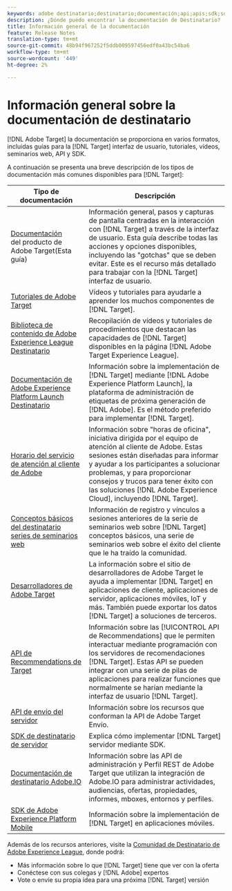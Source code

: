 ```yaml
---
keywords: adobe destinatario;destinatario;documentación;api;apis;sdk;sdks;tutoriales;doc;documentación
description: ¿Dónde puedo encontrar la documentación de Destinatario?
title: Información general de la documentación
feature: Release Notes
translation-type: tm+mt
source-git-commit: 48b94f967252f5ddb009597456edf0a43bc54ba6
workflow-type: tm+mt
source-wordcount: '449'
ht-degree: 2%

---
```



# Información general sobre la documentación de destinatario

[!DNL Adobe Target] la documentación se proporciona en varios formatos, incluidas guías para la  [!DNL Target] interfaz de usuario, tutoriales, vídeos, seminarios web, API y SDK.

A continuación se presenta una breve descripción de los tipos de documentación más comunes disponibles para [!DNL Target]:

| Tipo de documentación | Descripción |
| --- | --- |
| [Documentación](/help/target-home.md)<br> del producto de Adobe Target(Esta guía) | Información general, pasos y capturas de pantalla centradas en la interacción con [!DNL Target] a través de la interfaz de usuario. Esta guía describe todas las acciones y opciones disponibles, incluyendo las &quot;gotchas&quot; que se deben evitar. Este es el recurso más detallado para trabajar con la [!DNL Target] interfaz de usuario. |
| [Tutoriales de Adobe Target](https://experienceleague.adobe.com/docs/target-learn/tutorials/overview.html) | Vídeos y tutoriales para ayudarle a aprender los muchos componentes de [!DNL Target]. |
| [Biblioteca de contenido de Adobe Experience League Destinatario](https://guided.adobe.com/#recommended/solutions/target) | Recopilación de vídeos y tutoriales de procedimientos que destacan las capacidades de [!DNL Target] disponibles en la página [!DNL Adobe Target Experience League]. |
| [Documentación de Adobe Experience Platform Launch Destinatario](/help/c-implementing-target/c-implementing-target-for-client-side-web/how-to-deployatjs/cmp-implementing-target-using-adobe-launch.md) | Información sobre la implementación de [!DNL Target] mediante [!DNL Adobe Experience Platform Launch], la plataforma de administración de etiquetas de próxima generación de [!DNL Adobe]. Es el método preferido para implementar [!DNL Target]. |
| [Horario del servicio de atención al cliente de Adobe](/help/cmp-resources-and-contact-information.md#concept_58EA30379D3B48C4848BA2A8C464A5B7) | Información sobre &quot;horas de oficina&quot;, iniciativa dirigida por el equipo de atención al cliente de Adobe. Estas sesiones están diseñadas para informar y ayudar a los participantes a solucionar problemas, y para proporcionar consejos y trucos para tener éxito con las soluciones [!DNL Adobe Experience Cloud], incluyendo [!DNL Target]. |
| [Conceptos básicos del destinatario series de seminarios web](https://landing.adobe.com/acs/2018/na/adobe-target/registration.html) | Información de registro y vínculos a sesiones anteriores de la serie de seminarios web sobre [!DNL Target] conceptos básicos, una serie de seminarios web sobre el éxito del cliente que le ha traído la comunidad. |
| [Desarrolladores de Adobe Target](http://developers.adobetarget.com/) | La información sobre el sitio de desarrolladores de Adobe Target le ayuda a implementar [!DNL Target] en aplicaciones de cliente, aplicaciones de servidor, aplicaciones móviles, IoT y más. También puede exportar los datos [!DNL Target] a soluciones de terceros. |
| [API de Recommendations de Target](https://developers.adobetarget.com/api/recommendations/) | Información sobre las [!UICONTROL API de Recommendations] que le permiten interactuar mediante programación con los servidores de recomendaciones [!DNL Target]. Estas API se pueden integrar con una serie de pilas de aplicaciones para realizar funciones que normalmente se harían mediante la interfaz de usuario [!DNL Target]. |
| [API de envío del servidor](https://developers.adobetarget.com/api/delivery-api/) | Información sobre los recursos que conforman la API de Adobe Target Envío. |
| [SDK de destinatario de servidor](https://adobetarget-sdks.gitbook.io/docs/) | Explica cómo implementar [!DNL Target] servidor mediante SDK. |
| [Documentación de destinatario Adobe.IO](http://developers.adobetarget.com/api/#introduction) | Información sobre las API de administración y Perfil REST de Adobe Target que utilizan la integración de Adobe.IO para administrar actividades, audiencias, ofertas, propiedades, informes, mboxes, entornos y perfiles. |
| [SDK de Adobe Experience Platform Mobile](https://aep-sdks.gitbook.io/docs/using-mobile-extensions/adobe-target) | Información sobre la implementación de [!DNL Target] en aplicaciones móviles. |

Además de los recursos anteriores, visite la [Comunidad de Destinatario de Adobe Experience League](https://experienceleaguecommunities.adobe.com/t5/adobe-target/ct-p/adobe-target-community), donde podrá:

* Más información sobre lo que [!DNL Target] tiene que ver con la oferta
* Conéctese con sus colegas y [!DNL Adobe] expertos
* Vote o envíe su propia idea para una próxima [!DNL Target] versión